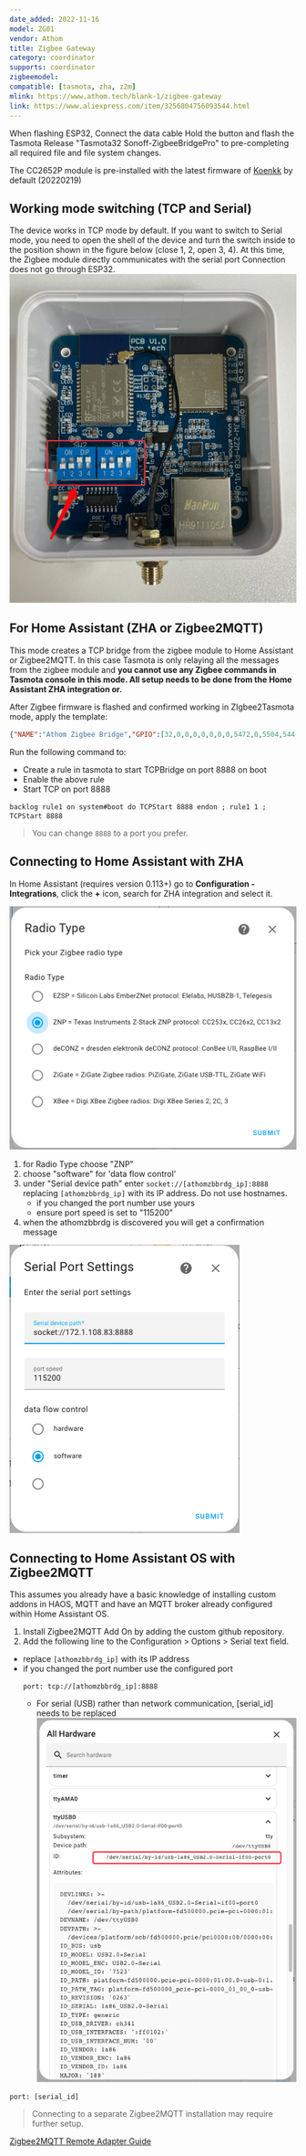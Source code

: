 ```yaml
---
date_added: 2022-11-16
model: ZG01
vendor: Athom
title: Zigbee Gateway
category: coordinator
supports: coordinator
zigbeemodel:
compatible: [tasmota, zha, z2m]
mlink: https://www.athom.tech/blank-1/zigbee-gateway
link: https://www.aliexpress.com/item/3256804756093544.html
---
```


When flashing ESP32, Connect the data cable Hold the button and flash the Tasmota Release "Tasmota32 Sonoff-ZigbeeBridgePro" to pre-completing all required file and file system changes.

The CC2652P module is pre-installed with the latest firmware of [Koenkk](https://github.com/Koenkk/Z-Stack-firmware/blob/master/coordinator/Z-Stack_3.x.0/bin/CC1352P2_CC2652P_launchpad_coordinator_20220219.zip) by default (20220219)

## Working mode switching (TCP and Serial)

The device works in TCP mode by default. If you want to switch to Serial mode, you need to open the shell of the device and turn the switch inside to the position shown in the figure below (close 1, 2, open 3, 4). At this time, the Zigbee module directly communicates with the serial port Connection does not go through ESP32.
[![Athomzbbrdg ZHA Configuration](/assets/images/athom_mode_switch.png)]((/assets/images/athom_mode_switch.png))

## For Home Assistant (ZHA or Zigbee2MQTT)

This mode creates a TCP bridge from the zigbee module to Home Assistant or Zigbee2MQTT. In this case Tasmota is only relaying all the messages from the zigbee module and **you cannot use any Zigbee commands in Tasmota console in this mode. All setup needs to be done from the Home Assistant ZHA integration or.**

After Zigbee firmware is flashed and confirmed working in ZIgbee2Tasmota mode, apply the template:

```json
{"NAME":"Athom Zigbee Bridge","GPIO":[32,0,0,0,0,0,0,0,5472,0,5504,544,0,0,5600,0,0,0,0,5568,0,0,0,0,0,0,0,1,5792,0,0,0,0,0,0,0],"FLAG":0,"BASE":1}
```

Run the following command to:

* Create a rule in tasmota to start TCPBridge on port 8888 on boot
* Enable the above rule
* Start TCP on port 8888

```console
backlog rule1 on system#boot do TCPStart 8888 endon ; rule1 1 ; TCPStart 8888
```
> You can change `8888` to a port you prefer.

## Connecting to Home Assistant with ZHA

In Home Assistant (requires version 0.113+) go to **Configuration - Integrations**, click the **+** icon, search for ZHA integration and select it. 

[![Athomzbbrdg ZHA Configuration](/assets/images/athom_zbbridge_zha.png)]((/assets/images/athom_zbbridge_zha.png))

1. for Radio Type choose "ZNP" 
2. choose "software" for 'data flow control'
3. under "Serial device path" enter `socket://[athomzbbrdg_ip]:8888` replacing `[athomzbbrdg_ip]` with its IP address. Do not use hostnames. 
   - if you changed the port number use yours
   - ensure port speed is set to "115200"
4. when the athomzbbrdg is discovered you will get a confirmation message

[![Athomzbbrdg ZHA Configuration](/assets/images/athom_zbbridge_zha2.png)]((/assets/images/athom_zbbridge_zha2.png))

## Connecting to Home Assistant OS with Zigbee2MQTT 

This assumes you already have a basic knowledge of installing custom addons in HAOS, MQTT and have an MQTT broker already configured within Home Assistant OS.
1. Install Zigbee2MQTT Add On by adding the custom github repository.
2. Add the following line to the Configuration > Options > Serial text field.
  - replace `[athomzbbrdg_ip]` with its IP address
  - if you changed the port number use the configured port
    ```
    port: tcp://[athomzbbrdg_ip]:8888
    ```
    - For serial (USB) rather than network communication, [serial_id] needs to be replaced
[![Athomzbbrdg ZHA Configuration](/assets/images/athom_zbbridge_serial.png)]((/assets/images/athom_zbbridge_serial.png))
```
port: [serial_id]
```    

> Connecting to a separate Zigbee2MQTT installation may require further setup. 

[Zigbee2MQTT Remote Adapter Guide](https://www.zigbee2mqtt.io/advanced/remote-adapter/connect_to_a_remote_adapter.html#_1-install-ser2net)
